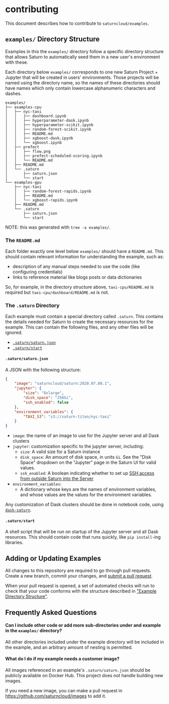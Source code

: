 # contributing

This document describes how to contribute to `saturncloud/examples`.

## `examples/` Directory Structure

Examples in this the `examples/` directory follow a specific directory structure that allows Saturn to automatically seed them in a new user's environment with these.

Each directory below `examples/` corresponds to one new Saturn Project + Jupyter that will be created in users' environments. Those projects will be named using the directory name, so the names of these directories should have names which only contain lowercase alphanumeric characters and dashes.

```text
examples/
├── examples-cpu
│   ├── nyc-taxi
│   │   ├── dashboard.ipynb
│   │   ├── hyperparameter-dask.ipynb
│   │   ├── hyperparameter-scikit.ipynb
│   │   ├── random-forest-scikit.ipynb
│   │   ├── README.md
│   │   ├── xgboost-dask.ipynb
│   │   └── xgboost.ipynb
│   ├── prefect
│   │   ├── flow.png
│   │   ├── prefect-scheduled-scoring.ipynb
│   │   └── README.md
│   ├── README.md
│   └── .saturn
│       ├── saturn.json
│       └── start
└── examples-gpu
    ├── nyc-taxi
    │   ├── random-forest-rapids.ipynb
    │   ├── README.md
    │   └── xgboost-rapids.ipynb
    ├── README.md
    └── .saturn
        ├── saturn.json
        └── start
```

NOTE: this was generated with `tree -a examples/`.

### The `README.md`

Each folder exactly one level below `examples/` should have a `README.md`. This should contain relevant information for understanding the example, such as:

* description of any manual steps needed to use the code (like configuring credentials)
* links to reference material like blogs posts or data dictionaries

So, for example, in the directory structure above, `taxi-cpu/README.md` is required but `taxi-cpu/dashboard/README.md` is not.

### The `.saturn` Directory

Each example must contain a special directory called `.saturn`. This contains the details needed for Saturn to create the necessary resources for the example. This can contain the following files, and any other files will be ignored.

* [`.saturn/saturn.json`](#saturn-json)
* [`.saturn/start`](#start-script)

#### `.saturn/saturn.json` <a name="saturn-json"></a>

A JSON with the following structure:

```json
{
    "image": "saturncloud/saturn:2020.07.08.1",
    "jupyter": {
        "size": "8xlarge",
        "disk_space": "256Gi",
        "ssh_enabled": false
    },
    "environment_variables": {
        "TAXI_S3": "s3://saturn-titan/nyc-taxi"
    }
}
```

* `image`: the name of an image to use for the Jupyter server and all Dask clusters
* `jupyter`: customization specific to the jupyter server, including:
    - `size`: A valid size for a Saturn instance
    - `disk_space`: An amount of disk space, in units `Gi`. See the "Disk Space" dropdown on the "Jupyter" page in the Saturn UI for valid values.
    - `ssh_enabled`: A boolean indicating whether to set up [SSH access from outside Saturn into the Server](https://www.saturncloud.io/docs/connecting/tools/ssh/)
* `environment_variables`:
    - A dictionary whose keys are the names of environment variables, and whose values are the values for the environment variables.

Any customization of Dask clusters should be done in notebook code, using [`dask-saturn`](https://github.com/saturncloud/dask-saturn).

#### `.saturn/start` <a name="start-script"></a>

A shell script that will be run on startup of the Jupyter server and all Dask resources. This should contain code that runs quickly, like `pip install`-ing libraries.

## Adding or Updating Examples

All changes to this repository are required to go through pull requests. Create a new branch, commit your changes, and [submit a pull request](https://github.com/saturncloud/examples/compare).

When your pull request is opened, a set of automated checks will run to check that your code conforms with the structure described in ["Example Directory Structure"](#example-directory-structure).

## Frequently Asked Questions

#### Can I include other code or add more sub-directories under and example in the `examples/` directory?

All other directories included under the example directory will be included in the example, and an arbitrary amount of nesting is permitted.

#### What do I do if my example needs a customer image?

All images referenced in an example's `.saturn/saturn.json` should be publicly available on Docker Hub. This project does not handle building new images.

If you need a new image, you can make a pull request in https://github.com/saturncloud/images to add it.
